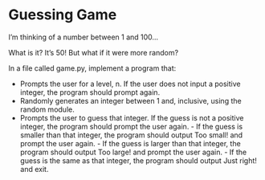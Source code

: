 # Guessing Game

I’m thinking of a number between 1 and 100…

What is it? It’s 50! But what if it were more random?

In a file called game.py, implement a program that:
  - Prompts the user for a level, n. If the user does not input a positive integer, the program should prompt again.
  - Randomly generates an integer between 1 and, inclusive, using the random module.
  -  Prompts the user to guess that integer. If the guess is not a positive integer, the program should prompt the user again.
    - If the guess is smaller than that integer, the program should output Too small! and prompt the user again.
    - If the guess is larger than that integer, the program should output Too large! and prompt the user again.
    - If the guess is the same as that integer, the program should output Just right! and exit.

